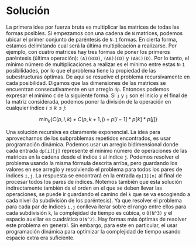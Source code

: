 # Solución

La primera idea por fuerza bruta es multiplicar las matrices de todas las formas posibles. Si empezamos con una cadena de `N` matrices, podemos ubicar el primer conjunto de paréntesis de `N-1` formas. En cierta forma, estamos delimitando cual será la última multiplicación a realizarse. Por ejemplo, con cuatro matrices hay tres formas de poner los primeros paréntesis (última operación): `(A)(BCD)`, `(AB)(CD)` y `(ABC)(D)`. Por lo tanto, el mínimo número de multiplicaciones a realizar es el mínimo entre estas `N-1` posibilidades, por lo que el problema tiene la propiedad de las subestructuras óptimas. De aquí se resuelve el problema recursivamente en cada posibilidad.
Digamos que las dimensiones de las matrices se encuentran consecutivamente en un arreglo `dp`. Entonces podemos expresar el mínimo `C` de la siguiente forma. Si `i` y `j` son el inicio y el final de la matriz considerada, podemos poner la división de la operación en cualquier índice $i \leq k \leq j$:

$$\min_{k} \{C(p, i, k) + C(p, k + 1, j) + p[i - 1] * p[k] * p[j] \}$$

Una solución recursiva es claramente exponencial. La idea para aprovecharnos de los subproblemas repetidos encontrados, es usar programación dinámica. Podemos usar un arreglo bidimensional donde cada entrada `dp[i][j]` represente el mínimo número de operaciones de las matrices en la cadena desde el índice `i` al índice `j`. Podemos resolver el problema usando la misma fórmula descrita arriba, pero guardando los valores en ese arreglo y resolviendo el problema para todos los pares de índices `i,j`. La respuesta se encontrará en la entrada `dp[1][n]` al final de procesar todos los pares de índices. Notemos también que esta solución indirectamente también da el orden en el que se deben llevar las operaciones, se puede ir guardando el camino del `k` que se va escogiendo a cada nivel (la subdivisión de los paréntesis).
Ya que resolver el problema para cada par de índices `i,j` conlleva iterar sobre el rango entre ellos para cada subdivisión `k`, la complejidad de tiempo es cúbica, o `O(N^3)` y el espacio auxiliar es cuadrático `O(N^2)`. Hay formas más óptimas de resolver este problema en general. Sin embargo, para este en particular, el usar programación dinámica para optimizar la complejidad de tiempo usando espacio extra era suficiente.
